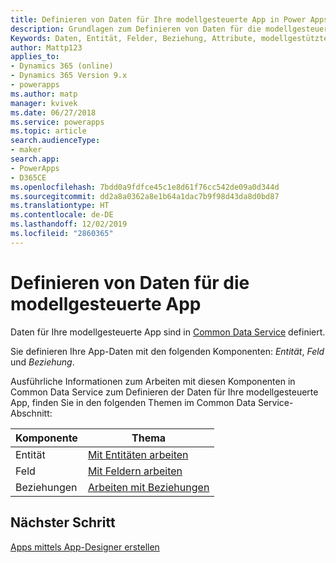 ```yaml
---
title: Definieren von Daten für Ihre modellgesteuerte App in Power Apps | Microsoft-Dokumentation
description: Grundlagen zum Definieren von Daten für die modellgesteuerte App
Keywords: Daten, Entität, Felder, Beziehung, Attribute, modellgestützte App
author: Mattp123
applies_to:
- Dynamics 365 (online)
- Dynamics 365 Version 9.x
- powerapps
ms.author: matp
manager: kvivek
ms.date: 06/27/2018
ms.service: powerapps
ms.topic: article
search.audienceType:
- maker
search.app:
- PowerApps
- D365CE
ms.openlocfilehash: 7bdd0a9fdfce45c1e8d61f76cc542de09a0d344d
ms.sourcegitcommit: dd2a8a0362a8e1b64a1dac7b9f98d43da8d0bd87
ms.translationtype: HT
ms.contentlocale: de-DE
ms.lasthandoff: 12/02/2019
ms.locfileid: "2860365"
---
```

# <a name="define-data-for-your-model-driven-app"></a>Definieren von Daten für die modellgesteuerte App

Daten für Ihre modellgesteuerte App sind in [Common Data Service](../common-data-service/data-platform-intro.md) definiert. 

Sie definieren Ihre App-Daten mit den folgenden Komponenten: *Entität*, *Feld* und *Beziehung*.

Ausführliche Informationen zum Arbeiten mit diesen Komponenten in Common Data Service zum Definieren der Daten für Ihre modellgesteuerte App, finden Sie in den folgenden Themen im Common Data Service-Abschnitt:

|Komponente |Thema|
|-----|----|
|Entität| [Mit Entitäten arbeiten](../common-data-service/entity-overview.md)|
|Feld| [Mit Feldern arbeiten](../common-data-service/fields-overview.md)|
|Beziehungen| [Arbeiten mit Beziehungen](../common-data-service/relationships-overview.md)|

## <a name="next-step"></a>Nächster Schritt

[Apps mittels App-Designer erstellen](design-custom-business-apps-using-app-designer.md)
